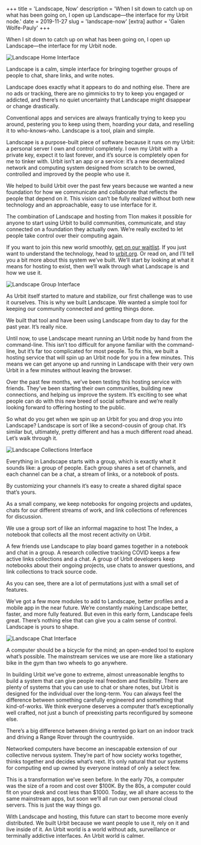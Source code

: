 +++
title = 'Landscape, Now'
description = 'When I sit down to catch up on what has been going on, I open up Landscape—the interface for my Urbit node.'
date = 2019-11-27
slug = 'landscape-now'
[extra]
author = 'Galen Wolfe-Pauly'
+++

When I sit down to catch up on what has been going on, I open up Landscape—the interface for my Urbit node.

<img class="mt-8 mb-16 w-full shadow-2xl rounded-md" src="/home.png" alt="Landscape Home Interface">

Landscape is a calm, simple interface for bringing together groups of people to chat, share links, and write notes. 

Landscape does exactly what it appears to do and nothing else. There are no ads or tracking, there are no gimmicks to try to keep you engaged or addicted, and there’s no quiet uncertainty that Landscape might disappear or change drastically. 

Conventional apps and services are always frantically trying to keep you around, pestering you to keep using them, hoarding your data, and reselling it to who-knows-who. Landscape is a tool, plain and simple.
 
Landscape is a purpose-built piece of software because it runs on my Urbit: a personal server I own and control completely. I own my Urbit with a private key, expect it to last forever, and it’s source is completely open for me to tinker with. Urbit isn’t an app or a service: it’s a new decentralized network and computing system designed from scratch to be owned, controlled and improved by the people who use it. 
 
We helped to build Urbit over the past few years because we wanted a new foundation for how we communicate and collaborate that reflects the people that depend on it. This vision can’t be fully realized without both new technology and an approachable, easy to use interface for it.

The combination of Landscape and hosting from Tlon makes it possible for anyone to start using Urbit to build communities, communicate, and stay connected on a foundation they actually own. We’re really excited to let people take control over their computing again.

If you want to join this new world smoothly, [get on our waitlist](#). If you just want to understand the technology, head to [urbit.org](https://urbit.org). Or read on, and I’ll tell you a bit more about this system we’ve built. We’ll start by looking at what it means for hosting to exist, then we’ll walk through what Landscape is and how we use it.

<img class="mt-8 mb-16 w-full shadow-2xl rounded-md" src="/group.png" alt="Landscape Group Interface">

As Urbit itself started to mature and stabilize, our first challenge was to use it ourselves. This is why we built Landscape. We wanted a simple tool for keeping our community connected and getting things done.

We built that tool and have been using Landscape from day to day for the past year. It’s really nice. 

Until now, to use Landscape meant running an Urbit node by hand from the command-line. This isn’t too difficult for anyone familiar with the command-line, but it’s far too complicated for most people. To fix this, we built a hosting service that will spin up an Urbit node for you in a few minutes. This means we can get anyone up and running in Landscape with their very own Urbit in a few minutes without leaving the browser.

Over the past few months, we’ve been testing this hosting service with friends. They’ve been starting their own communities, building new connections, and helping us improve the system. It’s exciting to see what people can do with this new breed of social software and we’re really looking forward to offering hosting to the public.

So what do you get when we spin up an Urbit for you and drop you into Landscape? Landscape is sort of like a second-cousin of group chat. It’s similar but, ultimately, pretty different and has a much different road ahead. Let’s walk through it.

<img class="mt-8 mb-16 w-full shadow-2xl rounded-md" src="/collections.png" alt="Landscape Collections Interface">

Everything in Landscape starts with a group, which is exactly what it sounds like: a group of people. Each group shares a set of channels, and each channel can be a chat, a stream of links, or a notebook of posts. 

By customizing your channels it’s easy to create a shared digital space that’s yours. 

As a small company, we keep notebooks for ongoing projects and updates, chats for our different streams of work, and link collections of references for discussion. 

We use a group sort of like an informal magazine to host The Index, a notebook that collects all the most recent activity on Urbit. 

A few friends use Landscape to play board games together in a notebook and chat in a group. A research collective tracking COVID keeps a few active links collections and a chat. A group of Urbit developers keep notebooks about their ongoing projects, use chats to answer questions, and link collections to track source code. 

As you can see, there are a lot of permutations just with a small set of features.

We’ve got a few more modules to add to Landscape, better profiles and a mobile app in the near future. We’re constantly making Landscape better, faster, and more fully featured. But even in this early form, Landscape feels great. There’s nothing else that can give you a calm sense of control. Landscape is yours to shape.

<img class="mt-8 mb-16 w-full shadow-2xl rounded-md" src="/chat.png" alt="Landscape Chat Interface">

A computer should be a bicycle for the mind; an open-ended tool to explore what’s possible. The mainstream services we use are more like a stationary bike in the gym than two wheels to go anywhere.

In building Urbit we’ve gone to extreme, almost unreasonable lengths to build a system that can give people real freedom and flexibility. There are plenty of systems that you can use to chat or share notes, but Urbit is designed for the individual over the long-term. You can always feel the difference between something carefully engineered and something that kind-of-works. We think everyone deserves a computer that’s exceptionally well crafted, not just a bunch of preexisting parts reconfigured by someone else.

There’s a big difference between driving a rented go kart on an indoor track and driving a Range Rover through the countryside.

Networked computers have become an inescapable extension of our collective nervous system. They’re part of how society works together, thinks together and decides what’s next. It’s only natural that our systems for computing end up owned by everyone instead of only a select few.

This is a transformation we’ve seen before. In the early 70s, a computer was the size of a room and cost over $100K. By the 80s, a computer could fit on your desk and cost less than $1000. Today, we all share access to the same mainstream apps, but soon we’ll all run our own personal cloud servers. This is just the way things go.

With Landscape and hosting, this future can start to become more evenly distributed. We built Urbit because we want people to use it, rely on it and live inside of it. An Urbit world is a world without ads, surveillance or terminally addictive interfaces. An Urbit world is calmer.